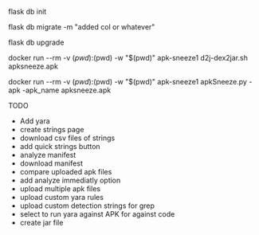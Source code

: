 flask db init

flask db migrate -m "added col or whatever"

flask db upgrade

docker run --rm -v $(pwd):$(pwd) -w "$(pwd)" apk-sneeze1 d2j-dex2jar.sh apksneeze.apk

docker run --rm -v $(pwd):$(pwd) -w "$(pwd)" apk-sneeze1 apkSneeze.py -apk -apk_name apksneeze.apk


TODO

* Add yara
* create strings page
* download csv files of strings
* add quick strings button
* analyze manifest
* download manifest
* compare uploaded apk files
* add analyze immediatly option
* upload multiple apk files
* upload custom yara rules
* upload custom detection strings for grep
* select to run yara against APK for against code
* create jar file

